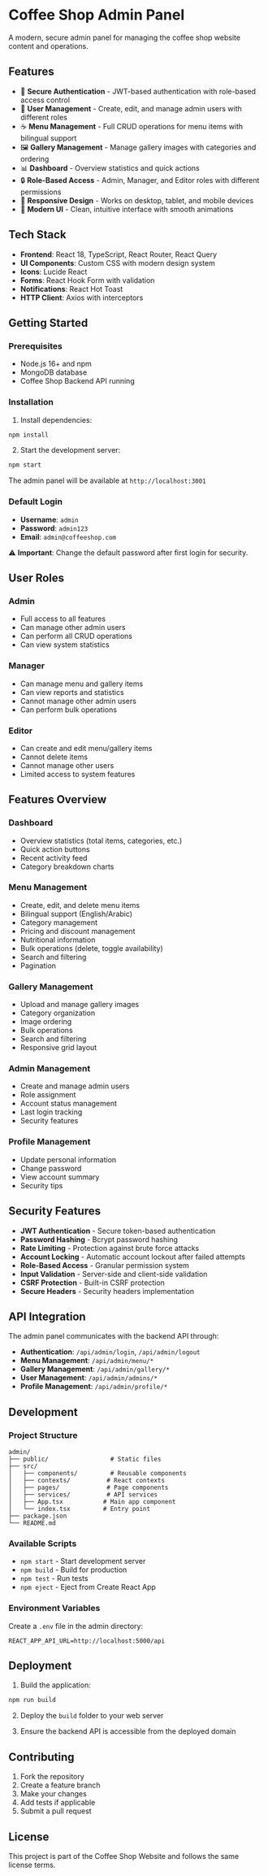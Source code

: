# Coffee Shop Admin Panel

A modern, secure admin panel for managing the coffee shop website content and operations.

## Features

- 🔐 **Secure Authentication** - JWT-based authentication with role-based access control
- 👥 **User Management** - Create, edit, and manage admin users with different roles
- ☕ **Menu Management** - Full CRUD operations for menu items with bilingual support
- 🖼️ **Gallery Management** - Manage gallery images with categories and ordering
- 📊 **Dashboard** - Overview statistics and quick actions
- 🔒 **Role-Based Access** - Admin, Manager, and Editor roles with different permissions
- 📱 **Responsive Design** - Works on desktop, tablet, and mobile devices
- 🎨 **Modern UI** - Clean, intuitive interface with smooth animations

## Tech Stack

- **Frontend**: React 18, TypeScript, React Router, React Query
- **UI Components**: Custom CSS with modern design system
- **Icons**: Lucide React
- **Forms**: React Hook Form with validation
- **Notifications**: React Hot Toast
- **HTTP Client**: Axios with interceptors

## Getting Started

### Prerequisites

- Node.js 16+ and npm
- MongoDB database
- Coffee Shop Backend API running

### Installation

1. Install dependencies:
```bash
npm install
```

2. Start the development server:
```bash
npm start
```

The admin panel will be available at `http://localhost:3001`

### Default Login

- **Username**: `admin`
- **Password**: `admin123`
- **Email**: `admin@coffeeshop.com`

⚠️ **Important**: Change the default password after first login for security.

## User Roles

### Admin
- Full access to all features
- Can manage other admin users
- Can perform all CRUD operations
- Can view system statistics

### Manager
- Can manage menu and gallery items
- Can view reports and statistics
- Cannot manage other admin users
- Can perform bulk operations

### Editor
- Can create and edit menu/gallery items
- Cannot delete items
- Cannot manage other users
- Limited access to system features

## Features Overview

### Dashboard
- Overview statistics (total items, categories, etc.)
- Quick action buttons
- Recent activity feed
- Category breakdown charts

### Menu Management
- Create, edit, and delete menu items
- Bilingual support (English/Arabic)
- Category management
- Pricing and discount management
- Nutritional information
- Bulk operations (delete, toggle availability)
- Search and filtering
- Pagination

### Gallery Management
- Upload and manage gallery images
- Category organization
- Image ordering
- Bulk operations
- Search and filtering
- Responsive grid layout

### Admin Management
- Create and manage admin users
- Role assignment
- Account status management
- Last login tracking
- Security features

### Profile Management
- Update personal information
- Change password
- View account summary
- Security tips

## Security Features

- **JWT Authentication** - Secure token-based authentication
- **Password Hashing** - Bcrypt password hashing
- **Rate Limiting** - Protection against brute force attacks
- **Account Locking** - Automatic account lockout after failed attempts
- **Role-Based Access** - Granular permission system
- **Input Validation** - Server-side and client-side validation
- **CSRF Protection** - Built-in CSRF protection
- **Secure Headers** - Security headers implementation

## API Integration

The admin panel communicates with the backend API through:

- **Authentication**: `/api/admin/login`, `/api/admin/logout`
- **Menu Management**: `/api/admin/menu/*`
- **Gallery Management**: `/api/admin/gallery/*`
- **User Management**: `/api/admin/admins/*`
- **Profile Management**: `/api/admin/profile/*`

## Development

### Project Structure

```
admin/
├── public/                 # Static files
├── src/
│   ├── components/         # Reusable components
│   ├── contexts/          # React contexts
│   ├── pages/             # Page components
│   ├── services/          # API services
│   ├── App.tsx           # Main app component
│   └── index.tsx         # Entry point
├── package.json
└── README.md
```

### Available Scripts

- `npm start` - Start development server
- `npm build` - Build for production
- `npm test` - Run tests
- `npm eject` - Eject from Create React App

### Environment Variables

Create a `.env` file in the admin directory:

```env
REACT_APP_API_URL=http://localhost:5000/api
```

## Deployment

1. Build the application:
```bash
npm run build
```

2. Deploy the `build` folder to your web server

3. Ensure the backend API is accessible from the deployed domain

## Contributing

1. Fork the repository
2. Create a feature branch
3. Make your changes
4. Add tests if applicable
5. Submit a pull request

## License

This project is part of the Coffee Shop Website and follows the same license terms.